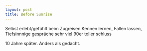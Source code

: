 ```yaml
---
layout: post
title: Before Sunrise
---
```


Selbst erlebt/gefühlt beim Zugreisen
Kennen lernen, Fallen lassen, Tiefsinnnige gespräche
sehr viel 90er
toller schluss


10 Jahre später. Anders als gedacht.
